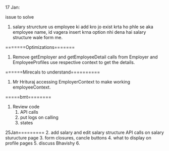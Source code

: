 17 Jan:

issue to solve 
1. salary strurcture us employee ki add kro jo exist krta ho phle se aka
   employee name, id vagera insert krna option nhi dena hai salary structure wale form me.


=======Optimizations=======
1. Remove getEmployer and getEmployeeDetail calls from Employer and EmployeeProfiles use respective context to get the details.




======Mirecals to understand==========
1. Mr Hrituraj accessing EmployerContext to make working employeeContext.


=====bmt========
1. Review code
   1. API calls
   2. put logs on calling
   3. states

25Jan=========
2. add salary and edit salary structure API calls on salary sturucture page
3. form closures, cancle buttons
4. what to display on profile pages
5. discuss Bhavishy
6. 
